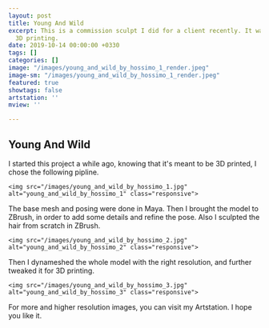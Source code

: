 ```yaml
---
layout: post
title: Young And Wild
excerpt: This is a commission sculpt I did for a client recently. It was done for
  3D printing.
date: 2019-10-14 00:00:00 +0330
tags: []
categories: []
image: "/images/young_and_wild_by_hossimo_1_render.jpeg"
image-sm: "/images/young_and_wild_by_hossimo_1_render.jpeg"
featured: true
showtags: false
artstation: ''
mview: ''

---
```

## Young And Wild

I started this project a while ago, knowing that it's meant to be 3D printed, I chose the following pipline.

    <img src="/images/young_and_wild_by_hossimo_1.jpg" alt="young_and_wild_by_hossimo_1" class="responsive"> 

The base mesh and posing were done in Maya. Then I brought the model to ZBrush, in order to add some details and refine the pose. Also I sculpted the hair from scratch in ZBrush.

    <img src="/images/young_and_wild_by_hossimo_2.jpg" alt="young_and_wild_by_hossimo_2" class="responsive"> 

Then I dynameshed the whole model with the right resolution, and further tweaked it for 3D printing.

    <img src="/images/young_and_wild_by_hossimo_3.jpg" alt="young_and_wild_by_hossimo_3" class="responsive"> 

For more and higher resolution images, you can visit my Artstation. I hope you like it.